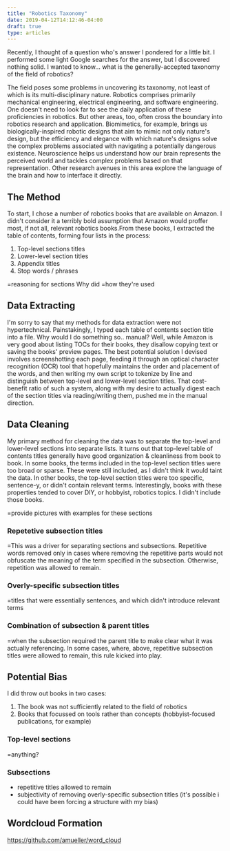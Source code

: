 ```yaml
---
title: "Robotics Taxonomy"
date: 2019-04-12T14:12:46-04:00
draft: true
type: articles
---
```


Recently, I thought of a question who's answer I pondered for a little bit. I performed some light Google searches for the answer, but I discovered nothing solid. I wanted to know... what is the generally-accepted taxonomy of the field of robotics?

The field poses some problems in uncovering its taxonomy, not least of which is its multi-disciplinary nature. Robotics comprises primarily mechanical engineering, electrical engineering, and software engineering. One doesn't need to look far to see the daily application of these proficiencies in robotics. But other areas, too, often cross the boundary into robotics research and application. Biomimetics, for example, brings us biologically-inspired robotic designs that aim to mimic not only nature's design, but the efficiency and elegance with which nature's designs solve the complex problems associated with navigating a potentially dangerous existence. Neuroscience helps us understand how our brain represents the perceived world and tackles complex problems based on that representation. Other research avenues in this area explore the language of the brain and how to interface it directly.

## The Method
To start, I chose a number of robotics books that are available on Amazon. I didn't consider it a terribly bold assumption that Amazon would proffer most, if not all, relevant robotics books.From these books, I extracted the table of contents, forming four lists in the process:

1. Top-level sections titles
1. Lower-level section titles
1. Appendix titles
1. Stop words / phrases

=reasoning for sections
Why did 
=how they're used

## Data Extracting
I'm sorry to say that my methods for data extraction were not hypertechnical. Painstakingly, I typed each table of contents section title into a file. Why would I do something so.. manual? Well, while Amazon is very good about listing TOCs for their books, they disallow copying text or saving the books' preview pages. The best potential solution I devised involves screenshotting each page, feeding it through an optical character recognition (OCR) tool that hopefully maintains the order and placement of the words, and then writing my own script to tokenize by line and distinguish between top-level and lower-level section titles. That cost-benefit ratio of such a system, along with my desire to actually digest each of the section titles via reading/writing them, pushed me in the manual direction. 

## Data Cleaning
My primary method for cleaning the data was to separate the top-level and lower-level sections into separate lists. It turns out that top-level table of contents titles generally have good organization & cleanliness from book to book. In some books, the terms included in the top-level section titles were too broad or sparse. These were still included, as I didn't think it would taint the data. In other books, the top-level section titles were too specific, sentence-y, or didn't contain relevant terms. Interestingly, books with these properties tended to cover DIY, or hobbyist, robotics topics. I didn't include those books. 

=provide pictures with examples for these sections
### Repetetive subsection titles
=This was a driver for separating sections and subsections. Repetitive words removed only in cases where removing the repetitive parts would not obfuscate the meaning of the term specified in the subsection. Otherwise, repetition was allowed to remain.
### Overly-specific subsection titles
=titles that were essentially sentences, and which didn't introduce relevant terms
### Combination of subsection & parent titles
=when the subsection required the parent title to make clear what it was actually referencing. In some cases, where, above, repetitive subsection titles were allowed to remain, this rule kicked into play.

## Potential Bias
I did throw out books in two cases:

1. The book was not sufficiently related to the field of robotics
1. Books that focussed on tools rather than concepts (hobbyist-focused publications, for example)

### Top-level sections
=anything?

### Subsections
- repetitive titles allowed to remain
- subjectivity of removing overly-specific subsection titles (it's possible i could have been forcing a structure with my bias) 

## Wordcloud Formation
https://github.com/amueller/word_cloud
